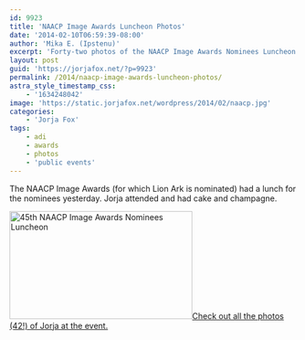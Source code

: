 ```yaml
---
id: 9923
title: 'NAACP Image Awards Luncheon Photos'
date: '2014-02-10T06:59:39-08:00'
author: 'Mika E. (Ipstenu)'
excerpt: 'Forty-two photos of the NAACP Image Awards Nominees Luncheon.'
layout: post
guid: 'https://jorjafox.net/?p=9923'
permalink: /2014/naacp-image-awards-luncheon-photos/
astra_style_timestamp_css:
    - '1634248042'
image: 'https://static.jorjafox.net/wordpress/2014/02/naacp.jpg'
categories:
    - 'Jorja Fox'
tags:
    - adi
    - awards
    - photos
    - 'public events'
---
```


The NAACP Image Awards (for which Lion Ark is nominated) had a lunch for the nominees yesterday. Jorja attended and had cake and champagne.

<a href="https://jorjafox.net/gallery/pub/adi/20140208-naacp-pres"><img class="aligncenter size-full wp-image-9924" alt="45th NAACP Image Awards Nominees Luncheon" src="//static.jorjafox.net/wordpress/2014/02/naacp.jpg" width="320" height="189" /></a><a href="https://jorjafox.net/gallery/pub/adi/20140208-naacp-pres">Check out all the photos (42!) of Jorja at the event.</a>

&nbsp;